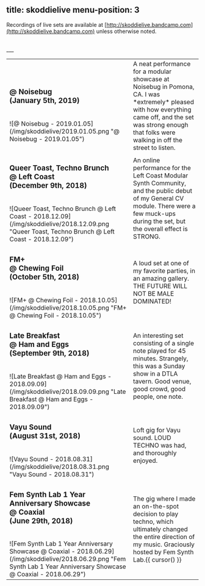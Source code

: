 title: skoddielive
menu-position: 3
---
Recordings of live sets are available at [http://skoddielive.bandcamp.com](http://skoddielive.bandcamp.com) unless otherwise noted.

<br />
___
<br />
<div class="skoddiemusickguide">
<table>
    <tr>
        <td>
            <h3><br />@ Noisebug<br />(January 5th, 2019)</h3>
			<br />
            ![@ Noisebug - 2019.01.05](/img/skoddielive/2019.01.05.png "@ Noisebug - 2019.01.05")
        </td>
        <td>
            A neat performance for a modular showcase at Noisebug in Pomona, CA. I was *extremely* pleased with how everything came off, and the set was strong enough that folks were walking in off the street to listen.
        </td>
    </tr>
    <tr>
        <td>
            <h3>Queer Toast, Techno Brunch<br />@ Left Coast<br />(December 9th, 2018)</h3>
			<br />
            ![Queer Toast, Techno Brunch @ Left Coast - 2018.12.09](/img/skoddielive/2018.12.09.png "Queer Toast, Techno Brunch @ Left Coast - 2018.12.09")
        </td>
        <td>
            An online performance for the Left Coast Modular Synth Community, and the public debut of my General CV module. There were a few muck-ups during the set, but the overall effect is STRONG.
        </td>
    </tr>
	<tr>
        <td>
            <h3>FM+<br />@ Chewing Foil<br />(October 5th, 2018)</h3>
			<br />
            ![FM+ @ Chewing Foil - 2018.10.05](/img/skoddielive/2018.10.05.png "FM+ @ Chewing Foil - 2018.10.05")
        </td>
        <td>
            A loud set at one of my favorite parties, in an amazing gallery. THE FUTURE WILL NOT BE MALE DOMINATED!
        </td>
    </tr>
    <tr>
        <td>
            <h3>Late Breakfast<br />@ Ham and Eggs<br />(September 9th, 2018)</h3>
			<br />
            ![Late Breakfast @ Ham and Eggs - 2018.09.09](/img/skoddielive/2018.09.09.png "Late Breakfast @ Ham and Eggs - 2018.09.09")
        </td>
        <td>
            An interesting set consisting of a single note played for 45 minutes. Strangely, this was a Sunday show in a DTLA tavern. Good venue, good crowd, good people, one note.
        </td>
    </tr>
    <tr>
        <td>
            <h3>Vayu Sound<br />(August 31st, 2018)</h3>
			<br />
            ![Vayu Sound - 2018.08.31](/img/skoddielive/2018.08.31.png "Vayu Sound - 2018.08.31")
        </td>
        <td>
            Loft gig for Vayu sound. LOUD TECHNO was had, and thoroughly enjoyed.
        </td>
    </tr>
    <tr>
        <td>
            <h3>Fem Synth Lab 1 Year Anniversary Showcase<br />@ Coaxial<br />(June 29th, 2018)</h3>
			<br />
            ![Fem Synth Lab 1 Year Anniversary Showcase @ Coaxial - 2018.06.29](/img/skoddielive/2018.06.29.png "Fem Synth Lab 1 Year Anniversary Showcase @ Coaxial - 2018.06.29")
        </td>
        <td>
            The gig where I made an on-the-spot decision to play techno, which ultimately changed the entire direction of my music. Graciously hosted by Fem Synth Lab.{{ cursor() }}
        </td">
    </tr>
</table>
</div>
